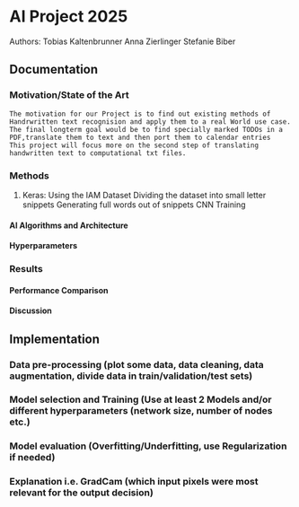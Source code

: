 # AI Project 2025  

Authors:  Tobias Kaltenbrunner
          Anna Zierlinger
          Stefanie Biber
          
## Documentation

### Motivation/State of the Art

    The motivation for our Project is to find out existing methods of Handrwritten text recognision and apply them to a real World use case.
    The final longterm goal would be to find specially marked TODOs in a PDF,translate them to text and then port them to calendar entries
    This project will focus more on the second step of translating handwritten text to computational txt files. 
    

### Methods

1. Keras:
   Using the IAM Dataset
   Dividing the dataset into small letter snippets
   Generating full words out of snippets
   CNN Training

#### AI Algorithms and Architecture

#### Hyperparameters

### Results

#### Performance Comparison

#### Discussion

## Implementation

### Data pre-processing (plot some data, data cleaning, data augmentation, divide data in train/validation/test sets)

### Model selection and Training (Use at least 2 Models and/or different hyperparameters (network size, number of nodes etc.)

### Model evaluation (Overfitting/Underfitting, use Regularization if needed)

### Explanation i.e. GradCam (which input pixels were most relevant for the output decision)


